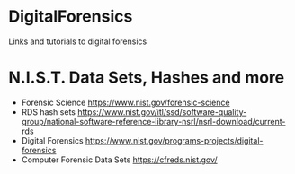 # DigitalForensics
Links and tutorials to digital forensics

# N.I.S.T. Data Sets, Hashes and more
* Forensic Science              https://www.nist.gov/forensic-science
* RDS hash sets                 https://www.nist.gov/itl/ssd/software-quality-group/national-software-reference-library-nsrl/nsrl-download/current-rds
* Digital Forensics             https://www.nist.gov/programs-projects/digital-forensics
* Computer Forensic Data Sets   https://cfreds.nist.gov/

